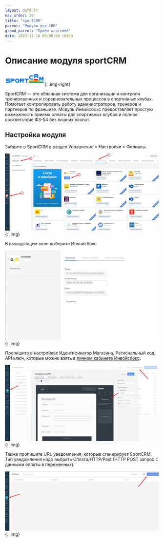 ```yaml
---
layout: default
nav_order: 20
title: "sportCRM"
parent: "Модули для CRM"
grand_parent: "Приём платежей"
date: 2023-11-10 00:00:00 +0300
---
```



# Описание модуля sportCRM

![sportCRM](/assets/images/crm/sportcrm.png){: .img-right}

SportCRM — это облачная система для организации и контроля тренировочных и соревновательных процессов в спортивных клубах. Помогает контролировать работу администраторов, тренеров  и партнеров по франшизе.
Модуль Инвойсбокс предоставляет простую возможность приема оплаты для спортивных клубов и полное соответствие ФЗ-54 без лишних хлопот.

## Настройка модуля

Зайдите в SportCRM в раздел Управление > Настройки > Филиалы.

![sportCRM](/assets/images/crm/amocrm/1.jpg){: .img}

В выпадающем окне выберите Инвойсбокс

![sportCRM](/assets/images/crm/amocrm/2.jpg){: .img}

Пропишите в настройках Идентификатор Магазина, Региональный код, API ключ, которые можно взять в [личном кабинете Инвойсбокс](https://business.invoicebox.ru).

![sportCRM](/assets/images/crm/amocrm/3.jpg){: .img}

Также пропишите URL уведомления, которые сгенерирует SportCRM. Тип уведомления надо выбрать Оплата/HTTP/Post (HTTP POST запрос с данными оплаты в переменных).

![sportCRM](/assets/images/crm/amocrm/4.jpg){: .img}

